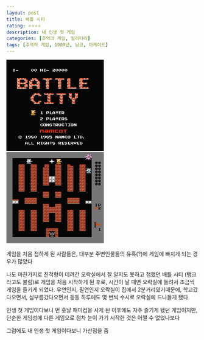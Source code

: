 ```yaml
---
layout: post
title: 배틀 시티
rating: ⭐️⭐️⭐️⭐️
description: 내 인생 첫 게임
categories: [추억의 게임, 밀리터리]
tags: [추억의 게임, 1989년, 남코, 아케이드]
---
```


![battle city](../../images/2002/battle_city_01.jpg)
![battle city](../../images/2002/battle_city_02.jpg)

게임을 처음 접하게 된 사람들은, 대부분 주변인물들의 유혹(?)에 게임에 빠지게 되는 경우가 많았다

나도 마찬가지로 친척형이 데려간 오락실에서 잘 알지도 못하고 접했던 배틀 시티 (탱크라고도 불림)로 게임을 처음 시작하게 된 후로, 시간이 날 때면 오락실에 들려서 조금씩 게임을 즐기게 되었다. 우연인지, 필연인지 오락실이 집에서 2분거리였기때문에, 학교갔다오면서, 심부름갔다오면서 등등 하루에도 몇 번씩 수시로 오락실에 드나들게 됐다


인생 첫 게임이다보니 먼 훗날 패미컴을 사게 된 이후에도 자주 즐기게 됐던 게임이지만, 단순한 게임성에 다른 게임으로 점차 눈이 가기 시작한 것은 어쩔 수 없었나보다

그럼에도 내 인생 첫 게임이다보니 가산점을 줌